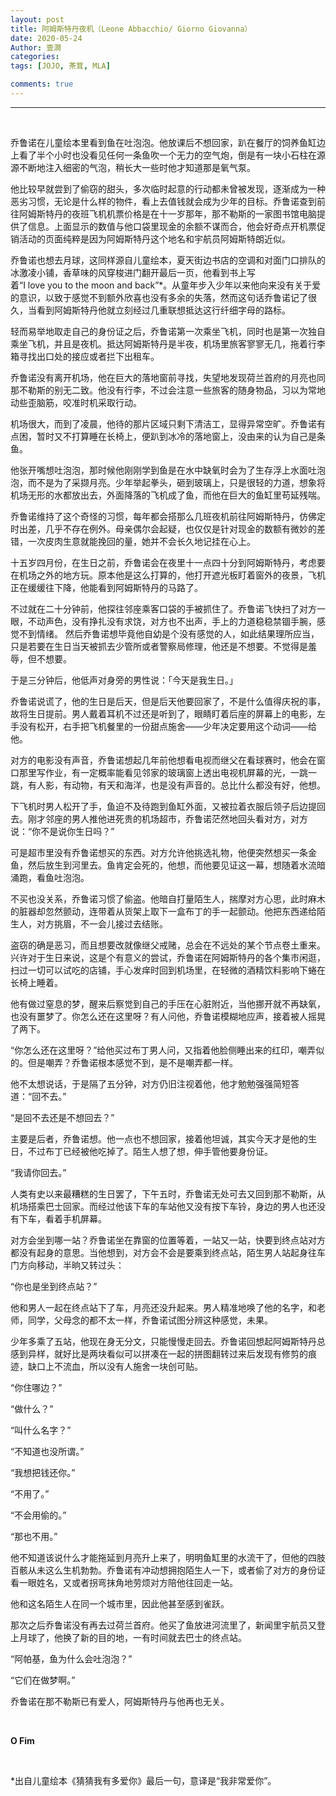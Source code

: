 ```yaml
---
layout: post
title: 阿姆斯特丹夜机（Leone Abbacchio/ Giorno Giovanna）
date: 2020-05-24
Author: 壹澗
categories: 
tags: [JOJO, 茶茸, MLA]

comments: true
--- 
```


***

<br/>

乔鲁诺在儿童绘本里看到鱼在吐泡泡。他放课后不想回家，趴在餐厅的饲养鱼缸边上看了半个小时也没看见任何一条鱼吹一个无力的空气炮，倒是有一块小石柱在源源不断地注入细密的气泡，稍长大一些时他才知道那是氧气泵。

他比较早就尝到了偷窃的甜头，多次临时起意的行动都未曾被发现，逐渐成为一种恶劣习惯，无论是什么样的物件，看上去值钱就会成为少年的目标。乔鲁诺查到前往阿姆斯特丹的夜班飞机机票价格是在十一岁那年，那不勒斯的一家图书馆电脑提供了信息。上面显示的数值与他口袋里现金的余额不谋而合，他会好奇点开机票促销活动的页面纯粹是因为阿姆斯特丹这个地名和宇航员阿姆斯特朗近似。

乔鲁诺也想去月球，这同样源自儿童绘本，夏天街边书店的空调和对面门口排队的冰激凌小铺，香草味的风穿梭进门翻开最后一页，他看到书上写着“I love you to the moon and back”*。从童年步入少年以来他向来没有关于爱的意识，以致于感觉不到额外欣喜也没有多余的失落，然而这句话乔鲁诺记了很久，当看到阿姆斯特丹他就立刻经过几重联想抵达这行纤细字母的路标。

轻而易举地取走自己的身份证之后，乔鲁诺第一次乘坐飞机，同时也是第一次独自乘坐飞机，并且是夜机。抵达阿姆斯特丹是半夜，机场里旅客寥寥无几，拖着行李箱寻找出口处的接应或者拦下出租车。

乔鲁诺没有离开机场，他在巨大的落地窗前寻找，失望地发现荷兰首府的月亮也同那不勒斯的别无二致。他没有行李，不过会注意一些旅客的随身物品，习以为常地动些歪脑筋，咬准时机采取行动。

机场很大，而到了凌晨，他待的那片区域只剩下清洁工，显得异常空旷。乔鲁诺有点困，暂时又不打算睡在长椅上，便趴到冰冷的落地窗上，没由来的认为自己是条鱼。

他张开嘴想吐泡泡，那时候他刚刚学到鱼是在水中缺氧时会为了生存浮上水面吐泡泡，而不是为了采撷月亮。少年举起拳头，砸到玻璃上，只是很轻的力道，想象将机场无形的水都放出去，外面降落的飞机成了鱼，而他在巨大的鱼缸里苟延残喘。

乔鲁诺维持了这个奇怪的习惯，每年都会搭那么几班夜机前往阿姆斯特丹，仿佛定时出差，几乎不存在例外。母亲偶尔会起疑，也仅仅是针对现金的数额有微妙的差错，一次皮肉生意就能挽回的量，她并不会长久地记挂在心上。

十五岁四月份，在生日之前，乔鲁诺会在夜里十一点四十分到阿姆斯特丹，考虑要在机场之外的地方玩。原本他是这么打算的，他打开遮光板盯着窗外的夜景，飞机正在缓缓往下降，他能看到阿姆斯特丹的马路了。

不过就在二十分钟前，他探往邻座乘客口袋的手被抓住了。乔鲁诺飞快扫了对方一眼，不动声色，没有挣扎没有求饶，对方也不出声，手上的力道稳稳禁锢手腕，感觉不到情绪。
然后乔鲁诺想毕竟他自幼是个没有感觉的人，如此结果理所应当，只是若要在生日当天被抓去少管所或者警察局修理，他还是不想要。不觉得是羞辱，但不想要。

于是三分钟后，他低声对身旁的男性说：「今天是我生日。」

乔鲁诺说谎了，他的生日是后天，但是后天他要回家了，不是什么值得庆祝的事，故将生日提前。男人戴着耳机不过还是听到了，眼睛盯着后座的屏幕上的电影，左手没有松开，右手把飞机餐里的一份甜点施舍——少年决定要用这个动词——给他。

对方的电影没有声音，乔鲁诺想起几年前他想看电视而继父在看球赛时，他会在窗口那里写作业，有一定概率能看见邻家的玻璃窗上透出电视机屏幕的光，一跳一跳，有人影，有动物，有天和海洋，也是没有声音的。总比什么都没有好，他想。

下飞机时男人松开了手，鱼迫不及待跑到鱼缸外面，又被拉着衣服后领子后边提回去。刚才邻座的男人推他进死贵的机场超市，乔鲁诺茫然地回头看对方，对方说：“你不是说你生日吗？”

可是超市里没有乔鲁诺想买的东西。对方允许他挑选礼物，他便突然想买一条金鱼，然后放生到河里去。鱼肯定会死的，他想，而他要见证这一幕，想随着水流暗涌跑，看鱼吐泡泡。

不买也没关系，乔鲁诺习惯了偷盗。他暗自打量陌生人，揣摩对方心思，此时麻木的脏器却忽然颤动，连带着从货架上取下一盒布丁的手一起颤动。他把东西递给陌生人，对方挑眉，不一会儿接过去结账。

盗窃的确是恶习，而且想要改就像继父戒赌，总会在不远处的某个节点卷土重来。兴许对于生日来说，这是个有意义的尝试，乔鲁诺在阿姆斯特丹的各个集市闲逛，扫过一切可以试吃的店铺，手心发痒时回到机场里，在轻微的酒精饮料影响下蜷在长椅上睡着。

他有做过窒息的梦，醒来后察觉到自己的手压在心脏附近，当他挪开就不再缺氧，也没有噩梦了。你怎么还在这里呀？有人问他，乔鲁诺模糊地应声，接着被人摇晃了两下。

“你怎么还在这里呀？”给他买过布丁男人问，又指着他脸侧睡出来的红印，嘲弄似的。但是嘲弄？乔鲁诺根本感觉不到，是不是嘲弄都一样。

他不太想说话，于是隔了五分钟，对方仍旧注视着他，他才勉勉强强简短答道：“回不去。”

“是回不去还是不想回去？”

主要是后者，乔鲁诺想。他一点也不想回家，接着他坦诚，其实今天才是他的生日，不过布丁已经被他吃掉了。陌生人想了想，伸手管他要身份证。

“我请你回去。”

人类有史以来最糟糕的生日罢了，下午五时，乔鲁诺无处可去又回到那不勒斯，从机场搭乘巴士回家。而经过他该下车的车站他又没有按下车铃，身边的男人也还没有下车，看着手机屏幕。

对方会坐到哪一站？乔鲁诺坐在靠窗的位置等着，一站又一站，快要到终点站对方都没有起身的意思。当他想到，对方会不会是要乘到终点站，陌生男人站起身往车门方向移动，半晌又转过头：

“你也是坐到终点站？”

他和男人一起在终点站下了车，月亮还没升起来。男人精准地唤了他的名字，和老师，同学，父母念的都不太一样，乔鲁诺试图分辨这种感觉，未果。

少年多乘了五站，他现在身无分文，只能慢慢走回去。乔鲁诺回想起阿姆斯特丹总感到异样，就好比是两块看似可以拼凑在一起的拼图翻转过来后发现有修剪的痕迹，缺口上不流血，所以没有人施舍一块创可贴。

“你住哪边？”

“做什么？”

“叫什么名字？”

“不知道也没所谓。”

“我想把钱还你。”

“不用了。”

“不会用偷的。”

“那也不用。”

他不知道该说什么才能拖延到月亮升上来了，明明鱼缸里的水流干了，但他的四肢百骸从未这么生机勃勃。乔鲁诺有冲动想拥抱陌生人一下，或者偷了对方的身份证看一眼姓名，又或者拐弯抹角地劳烦对方陪他往回走一站。

他和这名陌生人在同一个城市里，因此他甚至感到雀跃。

那次之后乔鲁诺没有再去过荷兰首府。他买了鱼放进河流里了，新闻里宇航员又登上月球了，他换了新的目的地，一有时间就去巴士的终点站。

“阿帕基，鱼为什么会吐泡泡？”

“它们在做梦啊。”

乔鲁诺在那不勒斯已有爱人，阿姆斯特丹与他再也无关。

<br/>

**O Fim**

<br/>

*出自儿童绘本《猜猜我有多爱你》最后一句，意译是“我非常爱你”。